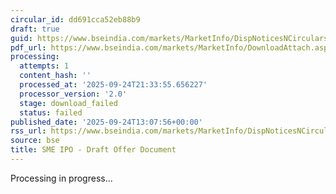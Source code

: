 ```yaml
---
circular_id: dd691cca52eb88b9
draft: true
guid: https://www.bseindia.com/markets/MarketInfo/DispNoticesNCirculars.aspx?Noticeid={BFCC382D-EAD1-4A8E-B203-B762B340DB2B}&noticeno=20250924-43&dt=09/24/2025&icount=43&totcount=75&flag=0
pdf_url: https://www.bseindia.com/markets/MarketInfo/DownloadAttach.aspx?id=20250924-43&attachedId=
processing:
  attempts: 1
  content_hash: ''
  processed_at: '2025-09-24T21:33:55.656227'
  processor_version: '2.0'
  stage: download_failed
  status: failed
published_date: '2025-09-24T13:07:56+00:00'
rss_url: https://www.bseindia.com/markets/MarketInfo/DispNoticesNCirculars.aspx?Noticeid={BFCC382D-EAD1-4A8E-B203-B762B340DB2B}&noticeno=20250924-43&dt=09/24/2025&icount=43&totcount=75&flag=0
source: bse
title: SME IPO - Draft Offer Document
---
```


Processing in progress...